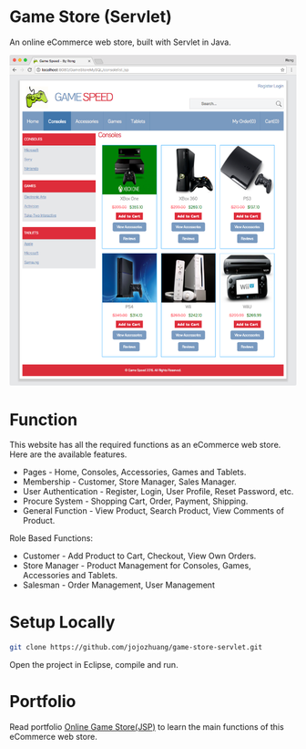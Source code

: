 # Game Store (Servlet)
An online eCommerce web store, built with Servlet in Java.

<kbd><img src="/public/consoles.png"></kbd>

# Function
This website has all the required functions as an eCommerce web store. Here are the available features.
* Pages - Home, Consoles, Accessories, Games and Tablets.
* Membership - Customer, Store Manager, Sales Manager.
* User Authentication - Register, Login, User Profile, Reset Password, etc.
* Procure System - Shopping Cart, Order, Payment, Shipping.
* General Function - View Product, Search Product, View Comments of Product.

Role Based Functions:
* Customer - Add Product to Cart, Checkout, View Own Orders.
* Store Manager - Product Management for Consoles, Games, Accessories and Tablets.
* Salesman - Order Management, User Management

# Setup Locally
```bash
git clone https://github.com/jojozhuang/game-store-servlet.git
```
Open the project in Eclipse, compile and run.

# Portfolio
Read portfolio [Online Game Store(JSP)](https://jojozhuang.github.io/portfolio/game-store-jsp/) to learn the main functions of this eCommerce web store.
